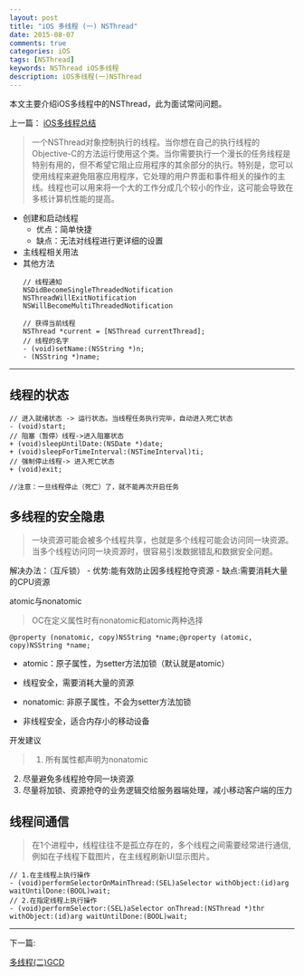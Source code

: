 ```yaml
---
layout: post
title: "iOS 多线程 (一) NSThread"
date: 2015-08-07
comments: true
categories: iOS
tags: [NSThread]
keywords: NSThread iOS多线程
description: iOS多线程(一)NSThread
---
```


本文主要介绍iOS多线程中的NSThread，此为面试常问问题。

上一篇：
[iOS多线程总结](https://yyn835314557.github.io/ios/2015-07-25-iOS多线程总结.md)

> 一个NSThread对象控制执行的线程。当你想在自己的执行线程的Objective-C的方法运行使用这个类。当你需要执行一个漫长的任务线程是特别有用的，但不希望它阻止应用程序的其余部分的执行。特别是，您可以使用线程来避免阻塞应用程序，它处理的用户界面和事件相关的操作的主线。线程也可以用来将一个大的工作分成几个较小的作业，这可能会导致在多核计算机性能的提高。

- 创建和启动线程
     - 优点：简单快捷
     - 缺点：无法对线程进行更详细的设置
- 主线程相关用法
- 其他方法
    ```
    // 线程通知
    NSDidBecomeSingleThreadedNotification
    NSThreadWillExitNotification 
    NSWillBecomeMultiThreadedNotification

    // 获得当前线程
    NSThread *current = [NSThread currentThread];
    // 线程的名字
    - (void)setName:(NSString *)n; 
    - (NSString *)name;
    ```

***

## 线程的状态
```
// 进入就绪状态 -> 运行状态。当线程任务执行完毕，自动进入死亡状态
- (void)start;
// 阻塞（暂停）线程->进入阻塞状态
+ (void)sleepUntilDate:(NSDate *)date;
+ (void)sleepForTimeInterval:(NSTimeInterval)ti;
// 强制停止线程-> 进入死亡状态
+ (void)exit;

//注意：一旦线程停止（死亡）了，就不能再次开启任务
```

## 多线程的安全隐患 

> 一块资源可能会被多个线程共享，也就是多个线程可能会访问同一块资源。
当多个线程访问同一块资源时，很容易引发数据错乱和数据安全问题。

解决办法：（互斥锁）
    - 优势:能有效防止因多线程抢夺资源
    - 缺点:需要消耗大量的CPU资源

atomic与nonatomic

> OC在定义属性时有nonatomic和atomic两种选择

`@property (nonatomic, copy)NSString *name;@property (atomic, copy)NSString *name;`

- atomic：原子属性，为setter方法加锁（默认就是atomic）
- 线程安全，需要消耗大量的资源

- nonatomic: 非原子属性，不会为setter方法加锁
- 非线程安全，适合内存小的移动设备

开发建议

> 1. 所有属性都声明为nonatomic
  2. 尽量避免多线程抢夺同一块资源
  3. 尽量将加锁、资源抢夺的业务逻辑交给服务器端处理，减小移动客户端的压力


## 线程间通信

> 在1个进程中，线程往往不是孤立存在的，多个线程之间需要经常进行通信,例如在子线程下载图片，在主线程刷新UI显示图片。

```
// 1.在主线程上执行操作
- (void)performSelectorOnMainThread:(SEL)aSelector withObject:(id)arg waitUntilDone:(BOOL)wait;
// 2.在指定线程上执行操作
- (void)performSelector:(SEL)aSelector onThread:(NSThread *)thr withObject:(id)arg waitUntilDone:(BOOL)wait;
```

***

下一篇:

[多线程(二)GCD](https://yyn835314557.github.io/ios/2015-08-10-iOS多线程(二)GCD.md)